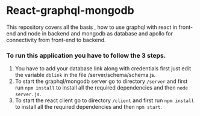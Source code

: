 # React-graphql-mongodb
This repository covers all the basis , how to use graphql with react in front-end and node in backend and mongodb as database and apollo for connectivity from front-end to backend.

### To run this application you have to follow the 3 steps.
1. You have to add your database link along with credentials first just edit the variable ```dblink``` in the file /server/schema/schema.js.
2. To start the graphql/mongodb server go to directory ```/server``` and first run ```npm install``` to install all the required dependencies and then ```node server.js```.
3. To start the react client go to directory ```/client``` and first run ```npm install``` to install all the required dependencies and then ```npm start```.
